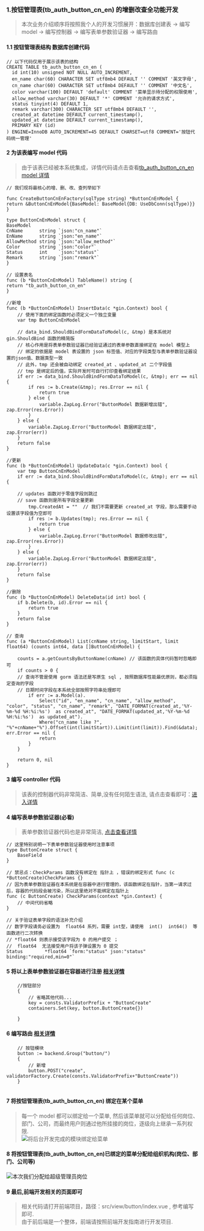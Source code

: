 ###   1.按钮管理表(tb_auth_button_cn_en) 的增删改查全功能开发  
> 本次业务介绍顺序将按照我个人的开发习惯展开：数据库创建表 -> 编写model -> 编写控制器 -> 编写表单参数验证器 -> 编写路由 
####  1.1 按钮管理表结构 数据库创建代码  
```code  
// 以下代码仅用于展示该表的结构  
CREATE TABLE tb_auth_button_cn_en (
  id int(10) unsigned NOT NULL AUTO_INCREMENT,
  en_name char(60) CHARACTER SET utf8mb4 DEFAULT '' COMMENT '英文字母',
  cn_name char(60) CHARACTER SET utf8mb4 DEFAULT '' COMMENT '中文名',
  color varchar(100) DEFAULT 'default' COMMENT '菜单显示待分配的权限使用',
  allow_method varchar(30) DEFAULT '*' COMMENT '允许的请求方式',
  status tinyint(4) DEFAULT 1,
  remark varchar(300) CHARACTER SET utf8mb4 DEFAULT '',
  created_at datetime DEFAULT current_timestamp(),
  updated_at datetime DEFAULT current_timestamp(),
  PRIMARY KEY (id)
) ENGINE=InnoDB AUTO_INCREMENT=45 DEFAULT CHARSET=utf8 COMMENT='按钮代码统一管理'
```
####  2 为该表编写 model 代码
>   由于该表已经被本系统集成，详情代码请点击查看[tb_auth_button_cn_en model 详情](../app/model/button_cn_en.go)
```code   
// 我们现将最核心的增、删、改、查列举如下

func CreateButtonCnEnFactory(sqlType string) *ButtonCnEnModel {
return &ButtonCnEnModel{BaseModel: BaseModel{DB: UseDbConn(sqlType)}}
}

type ButtonCnEnModel struct {
BaseModel
CnName      string `json:"cn_name"`
EnName      string `json:"en_name"`
AllowMethod string `json:"allow_method"`
Color       string `json:"color"`
Status      int    `json:"status"`
Remark      string `json:"remark"`
}

// 设置表名
func (b *ButtonCnEnModel) TableName() string {
return "tb_auth_button_cn_en"
}

//新增
func (b *ButtonCnEnModel) InsertData(c *gin.Context) bool {
    // 使用下面的绑定函数时必须定义一个独立变量
	var tmp ButtonCnEnModel
	
	// data_bind.ShouldBindFormDataToModel(c, &tmp) 是本系统对 gin.ShouldBind 函数的精简版
	// 核心作用是将表单参数验证器已经验证通过的表单参数直接绑定在 model 模型上
	// 绑定的依据是 model 表设置的 json 标签值、对应的字段类型与表单参数验证器设置的json值、数据类型一致
	// 此外，tmp 还会被自动绑定 created_at 、updated_at 二个字段值
	// tmp 是绑定后的值，实际开发时可自行打印查看绑定结果
	if err := data_bind.ShouldBindFormDataToModel(c, &tmp); err == nil {
		if res := b.Create(&tmp); res.Error == nil {
			return true
		} else {
			variable.ZapLog.Error("ButtonModel 数据新增出错", zap.Error(res.Error))
		}
	} else {
		variable.ZapLog.Error("ButtonModel 数据绑定出错", zap.Error(err))
	}
	return false
}

//更新
func (b *ButtonCnEnModel) UpdateData(c *gin.Context) bool {
	var tmp ButtonCnEnModel
	if err := data_bind.ShouldBindFormDataToModel(c, &tmp); err == nil {
	
	// updates 函数对于零值字段则跳过
	// save 函数则是所有字段全量更新
		tmp.CreatedAt = ""  // 我们不需要更新 created_at 字段，那么需要手动设置该字段值为空即可
		if res := b.Updates(tmp); res.Error == nil {
			return true
		} else {
			variable.ZapLog.Error("ButtonModel 数据修改出错", zap.Error(res.Error))
		}
	} else {
		variable.ZapLog.Error("ButtonModel 数据绑定出错", zap.Error(err))
	}
	return false
}

//删除
func (b *ButtonCnEnModel) DeleteData(id int) bool {
	if b.Delete(b, id).Error == nil {
		return true
	}
	return false
}

// 查询
func (a *ButtonCnEnModel) List(cnName string, limitStart, limit float64) (counts int64, data []ButtonCnEnModel) {
	
	counts = a.getCountsByButtonName(cnName) // 该函数的具体代码暂时忽略即可
	if counts > 0 {
	// 查询不管是使用 gorm 语法还是写原生 sql , 按照数据库性能最优原则，都必须指定查询的字段
	// 日期时间字段在本系统全部按照字符串处理即可 
		if err := a.Model(a).
			Select("id", "en_name", "cn_name", "allow_method", "color", "status", "cn_name", "remark", "DATE_FORMAT(created_at,'%Y-%m-%d %H:%i:%s')  as created_at", "DATE_FORMAT(updated_at,'%Y-%m-%d %H:%i:%s')  as updated_at").
			Where("cn_name like ?", "%"+cnName+"%").Offset(int(limitStart)).Limit(int(limit)).Find(&data); err.Error == nil {
			return
		}
	}

	return 0, nil
}
```

####  3 编写 controller 代码
> 该表的控制器代码非常简洁、简单,没有任何陌生语法, 请点击查看即可：[进入详情](../app/http/controller/web/auth/button.go)


####  4 编写表单参数验证器(必看)  
> 表单参数验证器代码也是非常简洁, [点击查看详情](../app/http/validator/web/auth/button)  
```code  
// 这里特别说明一下表单参数验证器使用时注意事项
type ButtonCreate struct {
	BaseField
}

// 禁忌点：CheckParams 函数没有绑定在 指针上 ，错误的绑定形式 func (c *ButtonCreate)CheckParams {}
// 因为表单参数验证器在本系统是在容器中进行管理的，该函数绑定在指针，当第一请求过后，容器的代码段会被污染，所以这里绝对不能绑定在指针上 
func (c ButtonCreate) CheckParams(context *gin.Context) {
    // 中间代码省略
}

// 关于验证表单字段的语法补充介绍
// 数字字段请务必设置为  float64 系列，需要 int型，请使用  int()  int64()  等函数进行二次转换
// *float64 则表示接受该字段为 0 的用户提交 ； 
//  float64  无法接受用户将该子弹设置为 0 提交
Status        *float64 `form:"status" json:"status" binding:"required,min=0"` 

```
####  5 将以上表单参数验证器在容器进行注册 [相关详情](../app/http/validator/common/register_validator/RegisterValidator.go)
```code 
	//按钮部分
	{
	    // 省略其他代码...
		key = consts.ValidatorPrefix + "ButtonCreate"
		containers.Set(key, button.ButtonCreate{})
		
	}

```

####  6 编写路由 [相关详情](../routers/web.go)
```code 
    // 按钮模块
    button := backend.Group("button/")
    {
        // 新增
        button.POST("create", validatorFactory.Create(consts.ValidatorPrefix+"ButtonCreate"))
    }
    
```

#### 7 将按钮管理表(tb_auth_button_cn_en) 绑定在某个菜单
> 每一个 model 都可以绑定给一个菜单, 然后该菜单就可以分配给任何岗位、部门、公司，而最终用户则通过他所挂接的岗位，逐级向上继承一系列权限.  
![将后台开发完成的模块绑定给菜单](https://www.ginskeleton.com/images/menu_set.jpg)  

#### 8 将按钮管理表(tb_auth_button_cn_en)已绑定的菜单分配给组织机构(岗位、部门、公司等) 
![本次我们分配给超级管理员岗位](https://www.ginskeleton.com/images/auth_assgined.jpg)  

#### 9 最后,前端开发相关的页面即可  
> 相关代码请打开前端项目，路径：src/view/button/index.vue , 参考编写即可.  
> 由于前后端是一个整体，前端请按照前端开发指南进行开发项目.   